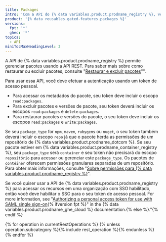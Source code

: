 ```yaml
---
title: Packages
intro: 'Com a API do {% data variables.product.prodname_registry %}, você pode gerenciar pacotes para seus repositórios e organizações de {% data variables.product.prodname_dotcom %}.'
product: '{% data reusables.gated-features.packages %}'
versions:
  fpt: '*'
  ghec: '*'
topics:
  - API
miniTocMaxHeadingLevel: 3
---
```


A API de {% data variables.product.prodname_registry %} permite gerenciar pacotes usando a API REST. Para saber mais sobre como restaurar ou excluir pacotes, consulte "[Restaurar e excluir pacotes](/packages/learn-github-packages/deleting-and-restoring-a-package)"".

Para usar essa API, você deve efetuar a autenticação usando um token de acesso pessoal.
  - Para acessar os metadados do pacote, seu token deve incluir o escopo `read:packages`.
  - Para excluir pacotes e versões de pacote, seu token deverá incluir os escopos `read:packages` e `delete:packages`.
  - Para restaurar pacotes e versões do pacote, o seu token deve incluir os escopos `read:packages` e `write:packages`.

Se seu `package_type` for `npm`, `maven`, `rubygems` ou `nuget`, o seu token também deverá incluir o escopo `repo` já que o pacote herda as permissões de um repositório de {% data variables.product.prodname_dotcom %}. Se seu pacote estiver em {% data variables.product.prodname_container_registry %}, seu `package_type` será `container` e seu token não precisará do escopo `repositório` para acessar ou gerenciar este `package_type`. Os pacotes de `contêiner` oferecem permissões granulares separadas de um repositório. Para obter mais informações, consulte "[Sobre permissões para {% data variables.product.prodname_registry %}](/packages/learn-github-packages/about-permissions-for-github-packages#about-scopes-and-permissions-for-package-registries)".

Se você quiser usar a API de {% data variables.product.prodname_registry %} para acessar os recursos em uma organização com SSO habilitado, então você deve habilitar o SSO para o seu token de acesso pessoal. For more information, see "[Authorizing a personal access token for use with SAML single sign-on](/github/authenticating-to-github/authorizing-a-personal-access-token-for-use-with-saml-single-sign-on){% ifversion fpt %}" in the {% data variables.product.prodname_ghe_cloud %} documentation.{% else %}."{% endif %}

{% for operation in currentRestOperations %}
  {% unless operation.subcategory %}{% include rest_operation %}{% endunless %}
{% endfor %}
